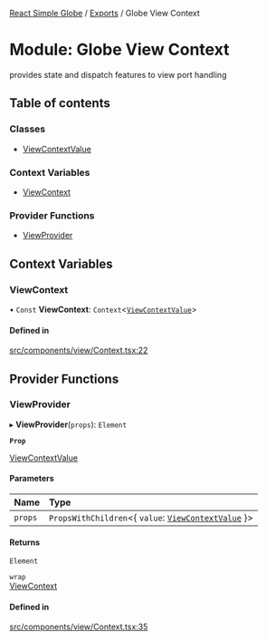 [React Simple Globe](../README.md) / [Exports](../modules.md) / Globe View Context

# Module: Globe View Context

provides state and dispatch features to view port handling

## Table of contents

### Classes

- [ViewContextValue](../classes/Globe_View_Context.ViewContextValue.md)

### Context Variables

- [ViewContext](Globe_View_Context.md#viewcontext)

### Provider Functions

- [ViewProvider](Globe_View_Context.md#viewprovider)

## Context Variables

### ViewContext

• `Const` **ViewContext**: `Context`<[`ViewContextValue`](../classes/Globe_View_Context.ViewContextValue.md)\>

#### Defined in

[src/components/view/Context.tsx:22](https://github.com/Gaushao/d3-react-globe/blob/0a8a5c1/src/components/view/Context.tsx#L22)

## Provider Functions

### ViewProvider

▸ **ViewProvider**(`props`): `Element`

**`Prop`**

[ViewContextValue](../classes/Globe_View_Context.ViewContextValue.md)

#### Parameters

| Name | Type |
| :------ | :------ |
| `props` | `PropsWithChildren`<{ `value`: [`ViewContextValue`](../classes/Globe_View_Context.ViewContextValue.md)  }\> |

#### Returns

`Element`

`wrap`\
[ViewContext](Globe_View_Context.md#viewcontext)

#### Defined in

[src/components/view/Context.tsx:35](https://github.com/Gaushao/d3-react-globe/blob/0a8a5c1/src/components/view/Context.tsx#L35)
